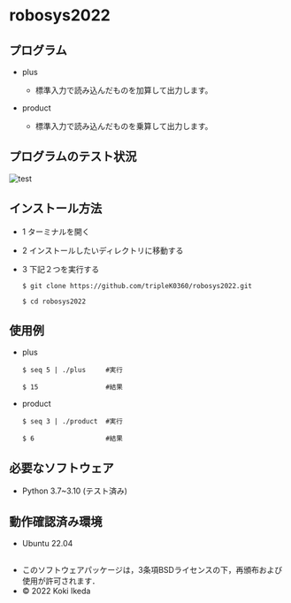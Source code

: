 # robosys2022

## プログラム
* plus
  * 標準入力で読み込んだものを加算して出力します。

* product
  * 標準入力で読み込んだものを乗算して出力します。 


## プログラムのテスト状況
![test](https://github.com/tripleK0360/robosys2022/actions/workflows/test.yml/badge.svg)


## インストール方法
* 1 ターミナルを開く

* 2 インストールしたいディレクトリに移動する

* 3 下記２つを実行する
    ```
    $ git clone https://github.com/tripleK0360/robosys2022.git

    $ cd robosys2022
    ```

## 使用例
* plus
  ```
  $ seq 5 | ./plus     #実行

  $ 15                 #結果
  ```

* product
  ```
  $ seq 3 | ./product  #実行

  $ 6                  #結果
  ```


## 必要なソフトウェア
* Python 3.7~3.10 (テスト済み)


## 動作確認済み環境
* Ubuntu 22.04


##
* このソフトウェアパッケージは，3条項BSDライセンスの下，再頒布および使用が許可されます．
* © 2022 Koki Ikeda

